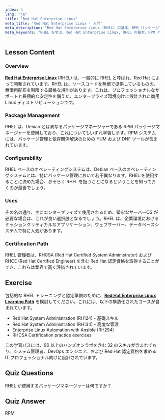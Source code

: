 ```yaml
---
index: 4
lang: "ja"
title: "Red Hat Enterprise Linux"
meta_title: "Red Hat Enterprise Linux - 入門"
meta_description: "Red Hat Enterprise Linux (RHEL) の基本、RPM パッケージマネージャー、およびエンタープライズでの使用法について学びます。RHEL の主な違いと利点を理解しましょう。"
meta_keywords: "RHEL を学ぶ，Red Hat Enterprise Linux, RHEL の基本，RPM パッケージマネージャー, Linux サーバーOS, 初心者 RHEL, RHEL ガイド"
---
```


## Lesson Content

### Overview

[**Red Hat Enterprise Linux**](https://www.redhat.com/en/technologies/linux-platforms/enterprise-linux) (RHEL) は、一般的に RHEL と呼ばれ、Red Hat によって開発されています。RHEL は、ソースコードを無償で提供しているものの、無償再配布を制限する厳格な規則があります。これは、プロフェッショナルなサポートと長期的な安定性を備えた、エンタープライズ環境向けに設計された商用 Linux ディストリビューションです。

### Package Management

RHEL は、Debian とは異なるパッケージマネージャーである RPM パッケージマネージャーを使用しており、これについてもいずれ学習します。RPM システムには、パッケージ管理と依存関係解決のための YUM および DNF ツールが含まれています。

### Configurability

RHEL ベースのオペレーティングシステムは、Debian ベースのオペレーティングシステムとは、特にパッケージ管理において若干異なります。RHEL を使用することに決めた場合、おそらく RHEL を扱うことになるということを知っておくのが最善でしょう。

### Uses

その名の通り、主にエンタープライズで使用されるため、堅牢なサーバーOS が必要な場合は、これが良い選択肢となるでしょう。RHEL は、企業環境におけるミッションクリティカルなアプリケーション、ウェブサーバー、データベースシステムで特に人気があります。

### Certification Path

RHEL 管理者は、RHCSA (Red Hat Certified System Administrator) および RHCE (Red Hat Certified Engineer) を含む Red Hat 認定資格を取得することができ、これらは業界で高く評価されています。

## Exercise

包括的な RHEL トレーニングと認定準備のために、**[Red Hat Enterprise Linux Learning Path](https://labex.io/skilltrees/rhel)** を検討してください。これには、以下の構造化されたコースが含まれています。

- Red Hat System Administration (RH124) - 基礎スキル
- Red Hat System Administration (RH134) - 高度な管理
- Enterprise Linux Automation with Ansible (RH294)
- RHCSA Certification practice exercises

この学習パスには、90 以上のハンズオンラボを含む 32 のスキルが含まれており、システム管理者、DevOps エンジニア、および Red Hat 認定資格を求める IT プロフェッショナル向けに設計されています。

## Quiz Questions

RHEL が使用するパッケージマネージャーは何ですか？

## Quiz Answer

RPM

